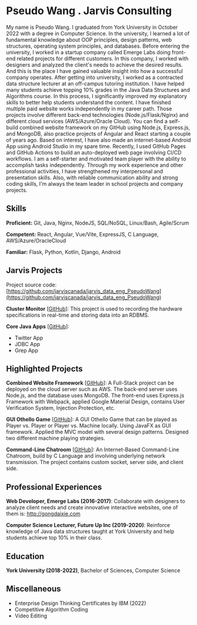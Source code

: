 # Pseudo Wang . Jarvis Consulting

My name is Pseudo Wang. I graduated from York University in October 2022 with a degree in Computer Science.
In the university, I learned a lot of fundamental knowledge about OOP principles, design patterns, web structures, operating system principles, and databases.
Before entering the university, I worked in a startup company called Emerge Labs doing front-end related projects for different customers. In this company, I worked with designers and analyzed the client's needs to achieve the desired results. And this is the place I have gained valuable insight into how a successful company operates.
After getting into university, I worked as a contracted data structure lecturer at an off-campus tutoring institution. I have helped many students achieve topping 10% grades in the Java Data Structures and Algorithms course. In this process, I significantly improved my explanatory skills to better help students understand the content.
I have finished multiple paid website works independently in my career path. Those projects involve different back-end technologies (Node.js/Flask/Nginx) and different cloud services (AWS/Azure/Oracle Cloud). You can find a self-build combined website framework on my GitHub using Node.js, Express.js, and MongoDB, also practice projects of Angular and React starting a couple of years ago. Based on interest, I have also made an internet-based Android App using Android Studio in my spare time. Recently, I used GitHub Pages and GitHub Actions to build an auto-deployed web page involving CI/CD workflows.
I am a self-starter and motivated team player with the ability to accomplish tasks independently. Through my work experience and other professional activities, I have strengthened my interpersonal and presentation skills. Also, with reliable communication ability and strong coding skills, I'm always the team leader in school projects and company projects.

## Skills

**Proficient:** Git, Java, Nginx, NodeJS, SQL/NoSQL, Linux/Bash, Agile/Scrum

**Competent:** React, Angular, Vue/Vite, ExpressJS, C Language, AWS/Azure/OracleCloud

**Familiar:** Flask, Python, Kotlin, Django, Android

## Jarvis Projects

Project source code: [https://github.com/jarviscanada/jarvis_data_eng_PseudoWang](https://github.com/jarviscanada/jarvis_data_eng_PseudoWang)


**Cluster Monitor** [[GitHub](https://github.com/jarviscanada/jarvis_data_eng_PseudoWang/tree/master/linux_sql)]: This project is used to recording the hardware specifications in real-time and storing data into an RDBMS.

**Core Java Apps** [[GitHub](https://github.com/jarviscanada/jarvis_data_eng_PseudoWang/tree/master/core_java)]:
      
  - Twitter App
  - JDBC App
  - Grep App


## Highlighted Projects
**Combined Website Framework** [[GitHub](https://github.com/WuWaA/Combined-Website-Framework)]: A Full-Stack project can be deployed on the cloud server such as AWS. The back-end server uses Node.js, and the database uses MongoDB. The front-end uses Express.js Framework with Webpack, applied Google Material Design, contains User Verification System, Injection Protection, etc.

**GUI Othello Game** [[GitHub](https://github.com/WuWaA/Othello-Game)]: A GUI Othello Game that can be played as Player vs. Player or Player vs. Machine locally. Using JavaFX as GUI framework. Applied the MVC model with several design patterns. Designed two different machine playing strategies.

**Command-Line Chatroom** [[GitHub](https://github.com/WuWaA/Online-Chatroom-CLI)]: An Internet-Based Command-Line Chatroom, build by C Language and involving underlying network transmission. The project contains custom socket, server side, and client side.


## Professional Experiences

**Web Developer, Emerge Labs (2016-2017)**: Collaborate with designers to analyze client needs and create innovative interactive websites, one of them is: http://gongdaixie.com

**Computer Science Lecturer, Future Up Inc (2019-2020)**: Reinforce knowledge of Java data structures taught at York University and help students achieve top 10% in their class.


## Education
**York University (2018-2022)**, Bachelor of Sciences, Computer Science


## Miscellaneous
- Enterprise Design Thinking Certificates by IBM (2022)
- Competitive Algorithm Coding
- Video Editing